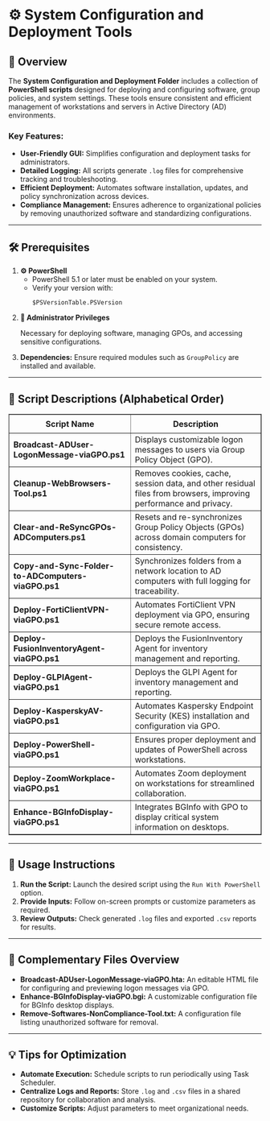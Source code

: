 <div>
  <h1>⚙️ System Configuration and Deployment Tools</h1>

  <h2>📝 Overview</h2>
  <p>
    The <strong>System Configuration and Deployment Folder</strong> includes a collection of 
    <strong>PowerShell scripts</strong> designed for deploying and configuring software, group policies, and system settings. 
    These tools ensure consistent and efficient management of workstations and servers in Active Directory (AD) environments.
  </p>

  <h3>Key Features:</h3>
  <ul>
    <li><strong>User-Friendly GUI:</strong> Simplifies configuration and deployment tasks for administrators.</li>
    <li><strong>Detailed Logging:</strong> All scripts generate <code>.log</code> files for comprehensive tracking and troubleshooting.</li>
    <li><strong>Efficient Deployment:</strong> Automates software installation, updates, and policy synchronization across devices.</li>
    <li><strong>Compliance Management:</strong> Ensures adherence to organizational policies by removing unauthorized software and standardizing configurations.</li>
  </ul>

  <hr />

  <h2>🛠️ Prerequisites</h2>
  <ol>
    <li>
      <strong>⚙️ PowerShell</strong>
      <ul>
        <li>PowerShell 5.1 or later must be enabled on your system.</li>
        <li>Verify your version with:
          <pre><code>$PSVersionTable.PSVersion</code></pre>
        </li>
      </ul>
    </li>
    <li>
      <strong>🔑 Administrator Privileges</strong>
      <p>Necessary for deploying software, managing GPOs, and accessing sensitive configurations.</p>
    </li>
    <li>
      <strong>Dependencies:</strong> Ensure required modules such as <code>GroupPolicy</code> are installed and available.
    </li>
  </ol>

  <hr />

  <h2>📄 Script Descriptions (Alphabetical Order)</h2>
  <table border="1" style="border-collapse: collapse; width: 100%;">
    <thead>
      <tr>
        <th style="padding: 8px;">Script Name</th>
        <th style="padding: 8px;">Description</th>
      </tr>
    </thead>
    <tbody>
      <tr>
        <td><strong>Broadcast-ADUser-LogonMessage-viaGPO.ps1</strong></td>
        <td>Displays customizable logon messages to users via Group Policy Object (GPO).</td>
      </tr>
      <tr>
        <td><strong>Cleanup-WebBrowsers-Tool.ps1</strong></td>
        <td>Removes cookies, cache, session data, and other residual files from browsers, improving performance and privacy.</td>
      </tr>
      <tr>
        <td><strong>Clear-and-ReSyncGPOs-ADComputers.ps1</strong></td>
        <td>Resets and re-synchronizes Group Policy Objects (GPOs) across domain computers for consistency.</td>
      </tr>
      <tr>
        <td><strong>Copy-and-Sync-Folder-to-ADComputers-viaGPO.ps1</strong></td>
        <td>Synchronizes folders from a network location to AD computers with full logging for traceability.</td>
      </tr>
      <tr>
        <td><strong>Deploy-FortiClientVPN-viaGPO.ps1</strong></td>
        <td>Automates FortiClient VPN deployment via GPO, ensuring secure remote access.</td>
      </tr>
      <tr>
        <td><strong>Deploy-FusionInventoryAgent-viaGPO.ps1</strong></td>
        <td>Deploys the FusionInventory Agent for inventory management and reporting.</td>
      </tr>
      <tr>
        <td><strong>Deploy-GLPIAgent-viaGPO.ps1</strong></td>
        <td>Deploys the GLPI Agent for inventory management and reporting.</td>
      </tr>
      <tr>
        <td><strong>Deploy-KasperskyAV-viaGPO.ps1</strong></td>
        <td>Automates Kaspersky Endpoint Security (KES) installation and configuration via GPO.</td>
      </tr>
      <tr>
        <td><strong>Deploy-PowerShell-viaGPO.ps1</strong></td>
        <td>Ensures proper deployment and updates of PowerShell across workstations.</td>
      </tr>
      <tr>
        <td><strong>Deploy-ZoomWorkplace-viaGPO.ps1</strong></td>
        <td>Automates Zoom deployment on workstations for streamlined collaboration.</td>
      </tr>
      <tr>
        <td><strong>Enhance-BGInfoDisplay-viaGPO.ps1</strong></td>
        <td>Integrates BGInfo with GPO to display critical system information on desktops.</td>
      </tr>
    </tbody>
  </table>

  <hr />

  <h2>🚀 Usage Instructions</h2>
  <ol>
    <li><strong>Run the Script:</strong> Launch the desired script using the <code>Run With PowerShell</code> option.</li>
    <li><strong>Provide Inputs:</strong> Follow on-screen prompts or customize parameters as required.</li>
    <li><strong>Review Outputs:</strong> Check generated <code>.log</code> files and exported <code>.csv</code> reports for results.</li>
  </ol>

  <hr />

  <h2>📄 Complementary Files Overview</h2>
  <ul>
    <li>
      <strong>Broadcast-ADUser-LogonMessage-viaGPO.hta:</strong> 
      An editable HTML file for configuring and previewing logon messages via GPO.
    </li>
    <li>
      <strong>Enhance-BGInfoDisplay-viaGPO.bgi:</strong> 
      A customizable configuration file for BGInfo desktop displays.
    </li>
    <li>
      <strong>Remove-Softwares-NonCompliance-Tool.txt:</strong> 
      A configuration file listing unauthorized software for removal.
    </li>
  </ul>

  <hr />

  <h2>💡 Tips for Optimization</h2>
  <ul>
    <li><strong>Automate Execution:</strong> Schedule scripts to run periodically using Task Scheduler.</li>
    <li><strong>Centralize Logs and Reports:</strong> Store <code>.log</code> and <code>.csv</code> files in a shared repository for collaboration and analysis.</li>
    <li><strong>Customize Scripts:</strong> Adjust parameters to meet organizational needs.</li>
  </ul>
</div>
